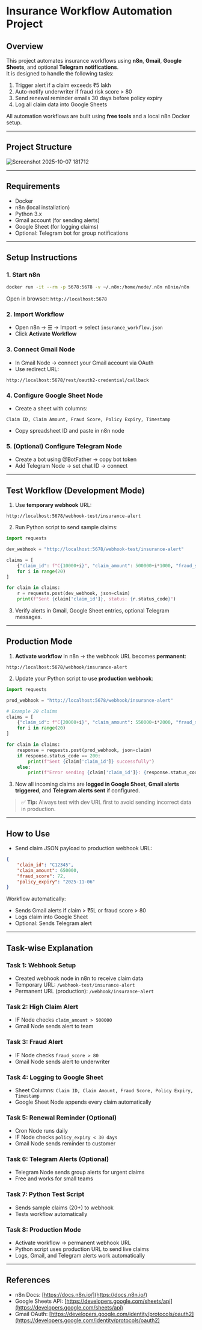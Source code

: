 # Insurance Workflow Automation Project

## Overview
This project automates insurance workflows using **n8n**, **Gmail**, **Google Sheets**, and optional **Telegram notifications**.  
It is designed to handle the following tasks:

1. Trigger alert if a claim exceeds ₹5 lakh  
2. Auto-notify underwriter if fraud risk score > 80  
3. Send renewal reminder emails 30 days before policy expiry  
4. Log all claim data into Google Sheets  

All automation workflows are built using **free tools** and a local n8n Docker setup.

---

## Project Structure
![Screenshot 2025-10-07 181712](https://github.com/user-attachments/assets/1c98efaf-3d43-4689-aff4-f579a6e36dbe)


---

## Requirements

- Docker  
- n8n (local installation)  
- Python 3.x  
- Gmail account (for sending alerts)  
- Google Sheet (for logging claims)  
- Optional: Telegram bot for group notifications  

---

## Setup Instructions

### 1. Start n8n
~~~bash
docker run -it --rm -p 5678:5678 -v ~/.n8n:/home/node/.n8n n8nio/n8n
~~~
Open in browser: `http://localhost:5678`

### 2. Import Workflow
- Open n8n → ☰ → Import → select `insurance_workflow.json`  
- Click **Activate Workflow**  

### 3. Connect Gmail Node
- In Gmail Node → connect your Gmail account via OAuth  
- Use redirect URL:  
~~~text
http://localhost:5678/rest/oauth2-credential/callback
~~~

### 4. Configure Google Sheet Node
- Create a sheet with columns:  
~~~text
Claim ID, Claim Amount, Fraud Score, Policy Expiry, Timestamp
~~~
- Copy spreadsheet ID and paste in n8n node  

### 5. (Optional) Configure Telegram Node
- Create a bot using @BotFather → copy bot token  
- Add Telegram Node → set chat ID → connect  

---

## Test Workflow (Development Mode)

1. Use **temporary webhook** URL:  
~~~text
http://localhost:5678/webhook-test/insurance-alert
~~~

2. Run Python script to send sample claims:
~~~python
import requests

dev_webhook = "http://localhost:5678/webhook-test/insurance-alert"

claims = [
    {"claim_id": f"C{10000+i}", "claim_amount": 500000+i*1000, "fraud_score": 50+i, "policy_expiry": "2025-11-06"}
    for i in range(20)
]

for claim in claims:
    r = requests.post(dev_webhook, json=claim)
    print(f"Sent {claim['claim_id']}, status: {r.status_code}")
~~~

3. Verify alerts in Gmail, Google Sheet entries, optional Telegram messages.  

---

## Production Mode

1. **Activate workflow** in n8n → the webhook URL becomes **permanent**:  
~~~text
http://localhost:5678/webhook/insurance-alert
~~~

2. Update your Python script to use **production webhook**:
~~~python
import requests

prod_webhook = "http://localhost:5678/webhook/insurance-alert"

# Example 20 claims
claims = [
    {"claim_id": f"C{20000+i}", "claim_amount": 550000+i*2000, "fraud_score": 55+i, "policy_expiry": "2025-12-31"}
    for i in range(20)
]

for claim in claims:
    response = requests.post(prod_webhook, json=claim)
    if response.status_code == 200:
        print(f"Sent {claim['claim_id']} successfully")
    else:
        print(f"Error sending {claim['claim_id']}: {response.status_code}")
~~~

3. Now all incoming claims are **logged in Google Sheet**, **Gmail alerts triggered**, and **Telegram alerts sent** if configured.  

> ✅ **Tip:** Always test with dev URL first to avoid sending incorrect data in production.

---

## How to Use

- Send claim JSON payload to production webhook URL:
~~~json
{
    "claim_id": "C12345",
    "claim_amount": 650000,
    "fraud_score": 72,
    "policy_expiry": "2025-11-06"
}
~~~

Workflow automatically:
- Sends Gmail alerts if claim > ₹5L or fraud score > 80  
- Logs claim into Google Sheet  
- Optional: Sends Telegram alert  

---

## Task-wise Explanation

### Task 1: Webhook Setup
- Created webhook node in n8n to receive claim data  
- Temporary URL: `/webhook-test/insurance-alert`  
- Permanent URL (production): `/webhook/insurance-alert`

### Task 2: High Claim Alert
- IF Node checks `claim_amount > 500000`  
- Gmail Node sends alert to team  

### Task 3: Fraud Alert
- IF Node checks `fraud_score > 80`  
- Gmail Node sends alert to underwriter  

### Task 4: Logging to Google Sheet
- Sheet Columns: `Claim ID, Claim Amount, Fraud Score, Policy Expiry, Timestamp`  
- Google Sheet Node appends every claim automatically  

### Task 5: Renewal Reminder (Optional)
- Cron Node runs daily  
- IF Node checks `policy_expiry < 30 days`  
- Gmail Node sends reminder to customer  

### Task 6: Telegram Alerts (Optional)
- Telegram Node sends group alerts for urgent claims  
- Free and works for small teams  

### Task 7: Python Test Script
- Sends sample claims (20+) to webhook  
- Tests workflow automatically  

### Task 8: Production Mode
- Activate workflow → permanent webhook URL  
- Python script uses production URL to send live claims  
- Logs, Gmail, and Telegram alerts work automatically  

---

## References

- n8n Docs: [https://docs.n8n.io/](https://docs.n8n.io/)  
- Google Sheets API: [https://developers.google.com/sheets/api](https://developers.google.com/sheets/api)  
- Gmail OAuth: [https://developers.google.com/identity/protocols/oauth2](https://developers.google.com/identity/protocols/oauth2)
